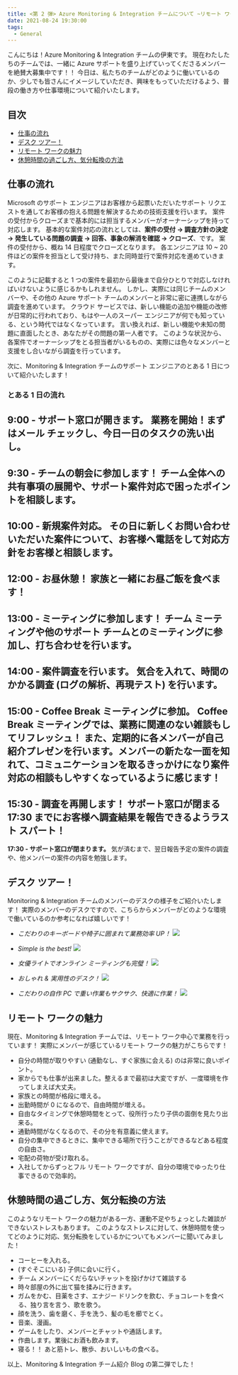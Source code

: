 ```yaml
---
title: <第 2 弾> Azure Monitoring & Integration チームについて ~リモート ワークでの働き方~
date: 2021-08-24 19:30:00
tags:
  - General
---
```


こんにちは！Azure Monitoring & Integration チームの伊東です。
現在わたしたちのチームでは、一緒に Azure サポートを盛り上げていってくださるメンバーを絶賛大募集中です！！
今日は、私たちのチームがどのように働いているのか、少しでも皆さんにイメージしていただき、興味をもっていただけるよう、普段の働き方や仕事環境について紹介いたします。
<!-- more -->

## 目次
- [仕事の流れ](#仕事の流れ)
- [デスク ツアー！](#デスク-ツアー！)
- [リモート ワークの魅力](#リモート-ワークの魅力)
- [休憩時間の過ごし方、気分転換の方法](#休憩時間の過ごし方、気分転換の方法)

## 仕事の流れ
Microsoft のサポート エンジニアはお客様から起票いただいたサポート リクエストを通してお客様の抱える問題を解決するための技術支援を行います。
案件の受付からクローズまで基本的には担当するメンバーがオーナーシップを持って対応します。
基本的な案件対応の流れとしては、**案件の受付 → 調査方針の決定 → 発生している問題の調査 → 回答、事象の解消を確認 → クローズ**、です。
案件の受付から、概ね 14 日程度でクローズとなります。
各エンジニアは 10 ~ 20 件ほどの案件を担当として受け持ち、また同時並行で案件対応を進めていきます。

このように記載すると 1 つの案件を最初から最後まで自分ひとりで対応しなければいけないように感じるかもしれません。
しかし、実際には同じチームのメンバーや、その他の Azure サポート チームのメンバーと非常に密に連携しながら調査を進めています。
クラウド サービスでは、新しい機能の追加や機能の改修が日常的に行われており、もはや一人のスーパー エンジニアが何でも知っている、という時代ではなくなっています。
言い換えれば、新しい機能や未知の問題に直面したとき、あなたがその問題の第一人者です。
このような状況から、各案件でオーナーシップをとる担当者がいるものの、実際には色々なメンバーと支援をし合いながら調査を行っています。

次に、Monitoring & Integration チームのサポート エンジニアのとある 1 日について紹介いたします！

### とある 1 日の流れ
**9:00 - サポート窓口が開きます。**
業務を開始！まずはメール チェックし、今日一日のタスクの洗い出し。
---
**9:30 - チームの朝会に参加します！**
チーム全体への共有事項の展開や、サポート案件対応で困ったポイントを相談します。
---
**10:00 - 新規案件対応。**
その日に新しくお問い合わせいただいた案件について、お客様へ電話をして対応方針をお客様と相談します。
---
**12:00 - お昼休憩！**
家族と一緒にお昼ご飯を食べます！
---
**13:00 - ミーティングに参加します！**
チーム ミーティングや他のサポート チームとのミーティングに参加し、打ち合わせを行います。
---
**14:00 - 案件調査を行います。**
気合を入れて、時間のかかる調査 (ログの解析、再現テスト) を行います。
---
**15:00 - Coffee Break ミーティングに参加。**
Coffee Break ミーティングでは、業務に関連のない雑談もしてリフレッシュ！
また、定期的に各メンバーが自己紹介プレゼンを行います。メンバーの新たな一面を知れて、コミュニケーションを取るきっかけになり案件対応の相談もしやすくなっているように感じます！
---
**15:30 - 調査を再開します！**
サポート窓口が閉まる 17:30 までにお客様へ調査結果を報告できるようラスト スパート！
---
**17:30 - サポート窓口が閉まります。**
気が済むまで、翌日報告予定の案件の調査や、他メンバーの案件の内容を勉強します。
  
  
  
  
## デスク ツアー！
Monitoring & Integration チームのメンバーのデスクの様子をご紹介いたします！
実際のメンバーのデスクですので、こちらからメンバーがどのような環境で働いているのか参考になれば嬉しいです！

- *こだわりのキーボードや椅子に囲まれて業務効率 UP！*
![](./HowWeWorkRemotely/Desk_Kitayama-san.png)

- *Simple is the best!*
![](./HowWeWorkRemotely/Desk_Ito.png)

- *女優ライトでオンライン ミーティングも完璧！*
![](./HowWeWorkRemotely/Desk_Hori-san.png)

- *おしゃれ & 実用性のデスク！*
![](./HowWeWorkRemotely/Desk_Kisara-san.png)

- *こだわりの自作 PC で重い作業もサクサク、快適に作業！*
![](./HowWeWorkRemotely/Desk_Inomata-san.png)


## リモート ワークの魅力
現在、Monitoring & Integration チームでは、リモート ワーク中心で業務を行っています！
実際にメンバーが感じているリモート ワークの魅力がこちらです！

- 自分の時間が取りやすい (通勤なし、すぐ家族に会える) のは非常に良いポイント。
- 家からでも仕事が出来ました。整えるまで最初は大変ですが、一度環境を作ってしまえば大丈夫。
- 家族との時間が格段に増える。
- 出勤時間が 0 になるので、自由時間が増える。
- 自由なタイミングで休憩時間をとって、役所行ったり子供の面倒を見たり出来る。
- 通勤時間がなくなるので、その分を有意義に使えます。
- 自分の集中できるときに、集中できる場所で行うことができるなどある程度の自由さ。
- 宅配の荷物が受け取れる。
- 入社してからずっとフル リモート ワークですが、自分の環境でゆったり仕事できるので効率的。


## 休憩時間の過ごし方、気分転換の方法
このようなリモート ワークの魅力がある一方、運動不足やちょっとした雑談ができないストレスもあります。
このようなストレスに対して、休憩時間を使ってどのように対応、気分転換をしているかについてもメンバーに聞いてみました！

- コーヒーを入れる。
- (すぐそこにいる) 子供に会いに行く。
- チーム メンバーにくだらないチャットを投げかけて雑談する
- 時々部屋の外に出て猫を揉みに行きます。
- ガムをかむ、目薬をさす、エナジー ドリンクを飲む、チョコレートを食べる、独り言を言う、歌を歌う。
- 顔を洗う、歯を磨く、手を洗う、髪の毛を櫛でとく。
- 音楽、漫画。
- ゲームをしたり、メンバーとチャットや通話します。
- 作曲します。業後にお酒も飲みます。
- 寝る！！ あと筋トレ、散歩、おいしいもの食べる。

以上、Monitoring & Integration チーム紹介 Blog の第二弾でした！

